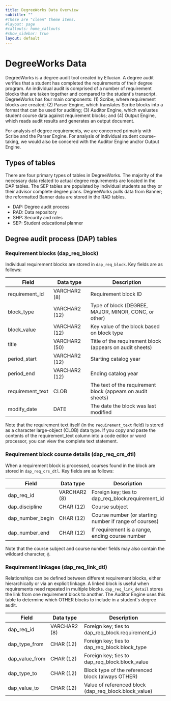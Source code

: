 ```yaml
---
title: DegreeWorks Data Overview
subtitle: ""
#These are "clean" theme items.
#layout: page
#callouts: home_callouts
#show_sidebar: true
layout: default
---
```


# DegreeWorks Data

DegreeWorks is a degree audit tool created by Ellucian.  A degree audit verifies that a student has completed the requirements of their degree program.  An individual audit is comprised of a number of requirement blocks that are taken together and compared to the student's transcript.  DegreeWorks has four main components: (1) Scribe, where requirement blocks are created; (2) Parser Engine, which translates Scribe blocks into a format that can be used for auditing; (3) Auditor Engine, which evaluates student course data against requirement blocks; and (4) Output Engine, which reads audit results and generates an output document.

For analysis of degree requirements, we are concerned primairly with Scribe and the Parser Engine.  For analysis of individual student course-taking, we would also be concered with the Auditor Engine and/or Output Engine.

## Types of tables

There are four primary types of tables in DegreeWorks.  The majority of the necessary data related to actual degree requirements are located in the DAP tables.  The SEP tables are populated by individual students as they or their advisor complete degree plans.  DegreeWorks pulls data from Banner; the reformatted Banner data are stored in the RAD tables.

- DAP: Degree audit process
- RAD: Data repository
- SHP: Security and roles
- SEP: Student educational planner

## Degree audit process (DAP) tables

### Requirement blocks (dap_req_block)

Individual requirement blocks are stored in `dap_req_block`.  Key fields are as follows:

Field            | Data type     | Description                    
---------------- | ------------- | ------------------------------------------------------------
requirement_id   | VARCHAR2 (8)  | Requirement block ID
block_type       | VARCHAR2 (12) | Type of block (DEGREE, MAJOR, MINOR, CONC, or other)
block_value      | VARCHAR2 (12) | Key value of the block based on block type
title            | VARCHAR2 (50) | Title of the requirement block (appears on audit sheets)
period_start     | VARCHAR2 (12) | Starting catalog year
period_end       | VARCHAR2 (12) | Ending catalog year
requirement_text | CLOB          | The text of the requirement block (appears on audit sheets)
modify_date      | DATE          | The date the block was last modified

Note that the requirement text itself (in the `requirement_text` field) is stored as a character large-object (CLOB) data type.  If you copy and paste the contents of the requirement_text column into a code editor or word processor, you can view the complete text statement.

### Requirement block course details (dap_req_crs_dtl)

When a requirement block is processed, courses found in the block are stored in `dap_req_crs_dtl`.  Key fields are as follows:

Field            | Data type     | Description                    
---------------- | ------------- | ------------------------------------------------------------
dap_req_id       | VARCHAR2 (8)  | Foreign key; ties to dap_req_block.requirement_id
dap_discipline   | CHAR (12)     | Course subject
dap_number_begin | CHAR (12)     | Course number (or starting number if range of courses)
dap_number_end   | CHAR (12)     | If requirement is a range, ending course number

Note that the course subject and course number fields may also contain the wildcard character, `@`.


### Requirement linkages (dap_req_link_dtl)

Relationships can be defined between different requirement blocks, either hierarchically or via an explicit linkage.  A linked block is useful when requirements need repeated in multiple blocks.  `dap_req_link_detail` stores the link from one requirement block to another.  The Auditor Engine uses this table to determine which OTHER blocks to include in a student's degree audit.

Field            | Data type     | Description                    
---------------- | ------------- | ------------------------------------------------------------
dap_req_id       | VARCHAR2 (8)  | Foreign key; ties to dap_req_block.requirement_id
dap_type_from    | CHAR (12)     | Foreign key; ties to dap_req_block.block_type
dap_value_from   | CHAR (12)     | Foreign key; ties to dap_req_block.block_value
dap_type_to      | CHAR (12)     | Block type of the referenced block (always OTHER)
dap_value_to     | CHAR (12)     | Value of referenced block (dap_req_block.block_value)
